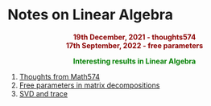 ﻿---
themes: ["muted","colorful"]
category: mathematics
---

# Notes on Linear Algebra

<p style="text-align:center; color:darkred"> 
<b>19th December, 2021 - thoughts574</b><br> 
<b>17th September, 2022 - free parameters</b> 
</p>

<p style='text-align:center;color:green'><b> 
Interesting results in Linear Algebra
</b></p>

1. [Thoughts from Math574](thoughts574)
2. [Free parameters in matrix decompositions](paramsInDecomp)
3. [SVD and trace](svd_and_trace)
